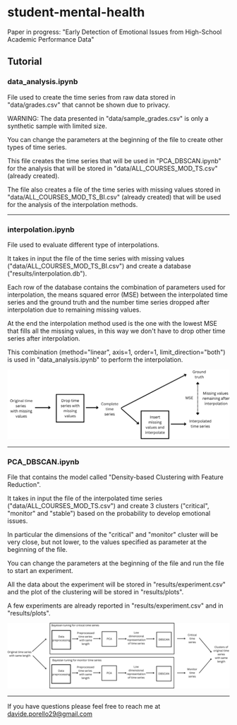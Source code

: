 # student-mental-health
Paper in progress: "Early Detection of Emotional Issues from High-School Academic Performance Data"

## Tutorial

### **data_analysis.ipynb**
File used to create the time series from raw data stored in "data/grades.csv" that cannot be shown due to privacy.

WARNING: The data presented in "data/sample_grades.csv" is only a synthetic sample with limited size.

You can change the parameters at the beginning of the file to create other types of time series.

This file creates the time series that will be used in "PCA_DBSCAN.ipynb" for the analysis that will be stored in "data/ALL_COURSES_MOD_TS.csv" (already created).

The file also creates a file of the time series with missing values  stored in "data/ALL_COURSES_MOD_TS_BI.csv" (already created) that will be used for the analysis of the interpolation methods.

---

### **interpolation.ipynb**
File used to evaluate different type of interpolations.

It takes in input the file of the time series with missing values ("data/ALL_COURSES_MOD_TS_BI.csv") and create a database ("results/interpolation.db").

Each row of the database contains the combination of parameters used for interpolation, the means squared error (MSE) between the interpolated time series and the ground truth and the number time series dropped after interpolation due to remaining missing values.

At the end the interpolation method used is the one with the lowest MSE that fills all the missing values, in this way we don't have to drop other time series after interpolation.

This combination (method="linear", axis=1, order=1, limit_direction="both") is used in "data_analysis.ipynb" to perform the interpolation.

![interpolation](diagrams/interpolation.png "Interpolation evalaution process")

---

### **PCA_DBSCAN.ipynb**
File that contains the model called "Density-based Clustering with Feature Reduction".

It takes in input the file of the interpolated time series ("data/ALL_COURSES_MOD_TS.csv") and create 3 clusters ("critical", "monitor" and "stable") based on the probability to develop emotional issues.

In particular the dimensions of the "critical" and "monitor" cluster will be very close, but not lower, to the values specified as parameter at the beginning of the file.

You can change the parameters at the beginning of the file and run the file to start an experiment.

All the data about the experiment will be stored in "results/experiment.csv" and the plot of the clustering will be stored in "results/plots".

A few experiments are already reported in "results/experiment.csv" and in "results/plots".

![model](diagrams/PCA_DBSCAN.png "Density-based Clustering with Feature Reduction")

---

If you have questions please feel free to reach me at davide.porello29@gmail.com
